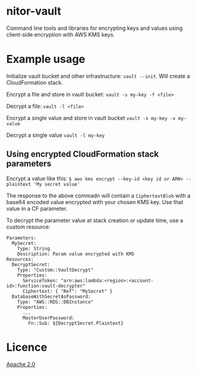 nitor-vault
===========

Command line tools and libraries for encrypting keys and values using client-side encryption with AWS KMS keys.

# Example usage

Initialize vault bucket and other infrastructure: `vault --init`. Will create a CloudFormation stack.

Encrypt a file and store in vault bucket: `vault -s my-key -f <file>`

Decrypt a file: `vault -l <file>`

Encrypt a single value and store in vault bucket `vault -s my-key -v my-value`

Decrypt a single value `vault -l my-key`

## Using encrypted CloudFormation stack parameters

Encrypt a value like this: `$ aws kms encrypt --key-id <key id or ARN> --plaintext 'My secret value'`

The response to the above commadn will contain a `CiphertextBlob` with a base64 encoded value encrypted with your chosen KMS key. Use that value in a CF parameter.

To decrypt the parameter value at stack creation or update time, use a custom resource:

```
Parameters:
  MySecret:
    Type: String
    Description: Param value encrypted with KMS
Resources:
  DecryptSecret:
    Type: "Custom::VaultDecrypt"
    Properties:
      ServiceToken: "arn:aws:lambda:<region>:<account-id>:function:vault-decrypter"
      Ciphertext: { "Ref": "MySecret" }
  DatabaseWithSecretAsPassword:
    Type: "AWS::RDS::DBInstance"
    Properties:
      ...
      MasterUserPassword:
        Fn::Sub: ${DecryptSecret.Plaintext}
```

# Licence

[Apache 2.0](https://www.apache.org/licenses/LICENSE-2.0)
